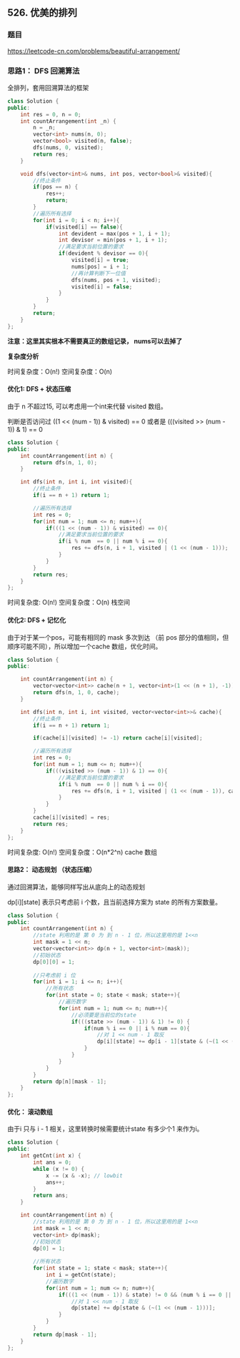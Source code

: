 ## 526. 优美的排列

### 题目

https://leetcode-cn.com/problems/beautiful-arrangement/

### 思路1： DFS 回溯算法

全排列，套用回溯算法的框架

```cpp
class Solution {
public:
    int res = 0, n = 0;
    int countArrangement(int _n) {
        n = _n;
        vector<int> nums(n, 0);
        vector<bool> visited(n, false);
        dfs(nums, 0, visited);
        return res;
    }

    void dfs(vector<int>& nums, int pos, vector<bool>& visited){
        //终止条件
        if(pos == n) {
            res++;
            return;
        }
        //遍历所有选择
        for(int i = 0; i < n; i++){
            if(visited[i] == false){
                int devident = max(pos + 1, i + 1);
                int devisor = min(pos + 1, i + 1);
                //满足要求当前位置的要求
                if(devident % devisor == 0){
                    visited[i] = true;
                    nums[pos] = i + 1;
                    //再计算判断下一位值
                    dfs(nums, pos + 1, visited);
                    visited[i] = false;
                }
            }
        }
        return;
    }
};
```

**注意：这里其实根本不需要真正的数组记录， nums可以去掉了**

**复杂度分析**

时间复杂度：O(n!)
空间复杂度：O(n)

#### 优化1: DFS + 状态压缩

由于 n 不超过15, 可以考虑用一个int来代替 visited 数组。

判断是否访问过 ((1 << (num - 1)) & visited) == 0 或者是 (((visited >> (num - 1)) & 1) == 0

```cpp
class Solution {
public:
    int countArrangement(int n) {
        return dfs(n, 1, 0);
    }

    int dfs(int n, int i, int visited){
        //终止条件
        if(i == n + 1) return 1;

        //遍历所有选择
        int res = 0;
        for(int num = 1; num <= n; num++){
            if(((1 << (num - 1)) & visited) == 0){
                //满足要求当前位置的要求
                if(i % num  == 0 || num % i == 0){
                    res += dfs(n, i + 1, visited | (1 << (num - 1)));  //值传递不需要置回来
                }
            }
        }
        return res;
    }
};
```
时间复杂度: O(n!)
空间复杂度：O(n) 栈空间

#### 优化2: DFS + 记忆化 

由于对于某一个pos，可能有相同的 mask 多次到达 （前 pos 部分的值相同，但顺序可能不同），所以增加一个cache 数组，优化时间。

```cpp
class Solution {
public:

    int countArrangement(int n) {
        vector<vector<int>> cache(n + 1, vector<int>(1 << (n + 1), -1));
        return dfs(n, 1, 0, cache);
    }

    int dfs(int n, int i, int visited, vector<vector<int>>& cache){
        //终止条件
        if(i == n + 1) return 1;

        if(cache[i][visited] != -1) return cache[i][visited];

        //遍历所有选择
        int res = 0;
        for(int num = 1; num <= n; num++){
            if(((visited >> (num - 1)) & 1) == 0){
                //满足要求当前位置的要求
                if(i % num  == 0 || num % i == 0){
                    res += dfs(n, i + 1, visited | (1 << (num - 1)), cache); 
                }
            }
        }
        cache[i][visited] = res;
        return res;
    }
};
```

时间复杂度: O(n!)
空间复杂度：O(n*2^n) cache 数组


#### 思路2： 动态规划 （状态压缩）

通过回溯算法，能够同样写出从底向上的动态规划

dp[i][state] 表示只考虑前 i 个数，且当前选择方案为 state 的所有方案数量。

```cpp
class Solution {
public:
    int countArrangement(int n) {
        //state 利用的是 第 0 为 到 n - 1 位，所以这里用的是 1<<n
        int mask = 1 << n;
        vector<vector<int>> dp(n + 1, vector<int>(mask));
        //初始状态
        dp[0][0] = 1;
     
        //只考虑前 i 位
        for(int i = 1; i <= n; i++){
            //所有状态
            for(int state = 0; state < mask; state++){
                //遍历数字
                for(int num = 1; num <= n; num++){
                    //必须要是当前位的state
                    if(((state >> (num - 1)) & 1) != 0) {
                        if(num % i == 0 || i % num == 0){
                            //对 1 << num - 1 取反
                            dp[i][state] += dp[i - 1][state & (~(1 << (num - 1)))];
                        }
                    }
                }
            }
        }
        return dp[n][mask - 1];
    }
};
```

#### 优化： 滚动数组 

由于i 只与 i - 1 相关，这里转换时候需要统计state 有多少个1 来作为i。

```cpp
class Solution {
public:
    int getCnt(int x) {
        int ans = 0;
        while (x != 0) {
            x -= (x & -x); // lowbit
            ans++;
        }
        return ans;
    }

    int countArrangement(int n) {
        //state 利用的是 第 0 为 到 n - 1 位，所以这里用的是 1<<n
        int mask = 1 << n;
        vector<int> dp(mask);
        //初始状态
        dp[0] = 1;
     
        //所有状态
        for(int state = 1; state < mask; state++){
            int i = getCnt(state);
            //遍历数字
            for(int num = 1; num <= n; num++){
                if(((1 << (num - 1)) & state) != 0 && (num % i == 0 || i % num == 0)){
                    //对 1 << num - 1 取反
                    dp[state] += dp[state & (~(1 << (num - 1)))];
                }
            }
        }
        return dp[mask - 1];
    }
};

```